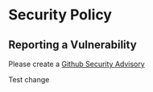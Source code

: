 # Security Policy

## Reporting a Vulnerability

Please create a [Github Security Advisory](https://github.com/nanobrowser/nanobrowser/security/advisories/new)

Test change
